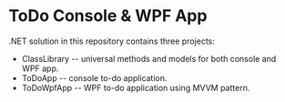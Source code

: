 # ToDo Console & WPF App

.NET solution in this repository contains three projects:
- ClassLibrary -- universal methods and models for both console and WPF app.
- ToDoApp -- console to-do application.
- ToDoWpfApp -- WPF to-do application using MVVM pattern.
